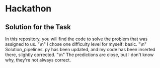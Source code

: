 # Hackathon
## Solution for the Task
In this repository, you will find the code to solve the problem that was assigned to us. "\n" I chose one difficulty level for myself: basic. "\n" Solution_pipelines. py has been updated, and my code has been inserted there, slightly corrected. "\n" The predictions are close, but I don't know why, they're not always correct.
